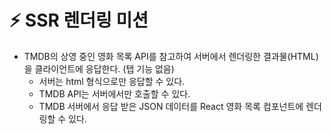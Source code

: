 # ⚡ SSR 렌더링 미션
- TMDB의 상영 중인 영화 목록 API를 참고하여 서버에서 렌더링한 결과물(HTML)을 클라이언트에 응답한다. (탭 기능 없음)
  - 서버는 html 형식으로만 응답할 수 있다.
  - TMDB API는 서버에서만 호출할 수 있다.
  - TMDB 서버에서 응답 받은 JSON 데이터를 React 영화 목록 컴포넌트에 렌더링할 수 있다.